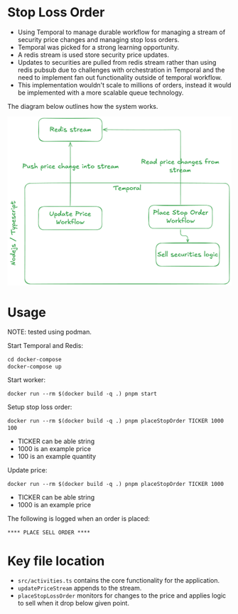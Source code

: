 # Stop Loss Order

- Using Temporal to manage durable workflow for managing a stream of security price changes and managing stop loss orders.
- Temporal was picked for a strong learning opportunity.
- A redis stream is used store security price updates.
- Updates to securities are pulled from redis stream rather than using redis pubsub due to challenges with orchestration in Temporal and the need to implement fan out functionality outside of temporal workflow.
- This implementation wouldn't scale to millions of orders, instead it would be implemented with a more scalable queue technology.

The diagram below outlines how the system works.

![Overview](overview.png "Program overview")

# Usage

NOTE: tested using podman.

Start Temporal and Redis:

```
cd docker-compose
docker-compose up
```

Start worker:

```
docker run --rm $(docker build -q .) pnpm start
```

Setup stop loss order:

```
docker run --rm $(docker build -q .) pnpm placeStopOrder TICKER 1000 100
```

- TICKER can be able string
- 1000 is an example price
- 100 is an example quantity

Update price:

```
docker run --rm $(docker build -q .) pnpm placeStopOrder TICKER 1000
```

- TICKER can be able string
- 1000 is an example price

The following is logged when an order is placed:

```
**** PLACE SELL ORDER ****
```

# Key file location

- `src/activities.ts` contains the core functionality for the application.
- `updatePriceStream` appends to the stream.
- `placeStopLossOrder` monitors for changes to the price and applies logic to sell when it drop below given point.
